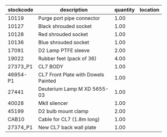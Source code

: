 |stockcode|description|quantity|location|
|---------|-----------|--------|--------|
|10119|Purge port pipe connector|1.00||
|10127|Black shrouded socket|1.00||
|10128|Red shrouded socket|1.00||
|10136|Blue shrouded socket|1.00||
|17091|D2 Lamp PTFE sleeve|2.00||
|19022|Rubber feet (pack of 36)|4.00||
|27373_P1|CL7 BODY|1.00||
|46954-P1|CL7 Front Plate with Dowels Painted|1.00||
|27441|Deuterium Lamp  M XD 5655-03|1.00||
|40028|MkII silencer|1.00||
|45199|D2 bulb mount clamp|2.00| |
|CAB10|Cable for CL7 (1.8m long)|1.00||
|27374_P1|New CL7 back wall plate|1.00||
